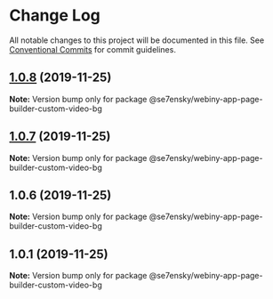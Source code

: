 # Change Log

All notable changes to this project will be documented in this file.
See [Conventional Commits](https://conventionalcommits.org) for commit guidelines.

## [1.0.8](https://github.com/SE7ENSKY/se7ensky-webiny-plugins/compare/@se7ensky/webiny-app-page-builder-custom-video-bg@1.0.7...@se7ensky/webiny-app-page-builder-custom-video-bg@1.0.8) (2019-11-25)

**Note:** Version bump only for package @se7ensky/webiny-app-page-builder-custom-video-bg





## [1.0.7](https://github.com/SE7ENSKY/se7ensky-webiny-plugins/compare/@se7ensky/webiny-app-page-builder-custom-video-bg@1.0.6...@se7ensky/webiny-app-page-builder-custom-video-bg@1.0.7) (2019-11-25)

**Note:** Version bump only for package @se7ensky/webiny-app-page-builder-custom-video-bg





## 1.0.6 (2019-11-25)

**Note:** Version bump only for package @se7ensky/webiny-app-page-builder-custom-video-bg





## 1.0.1 (2019-11-25)

**Note:** Version bump only for package @se7ensky/webiny-app-page-builder-custom-video-bg
